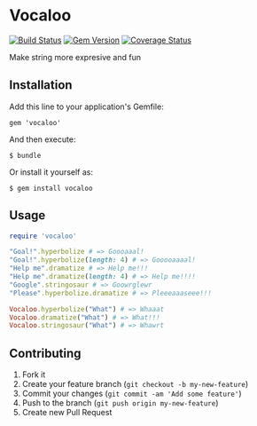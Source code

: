 # Vocaloo

[![Build Status](https://travis-ci.org/donnpebe/vocaloo.png?branch=master)](https://travis-ci.org/donnpebe/vocaloo) [![Gem Version](https://badge.fury.io/rb/vocaloo.png)](http://badge.fury.io/rb/vocaloo) [![Coverage Status](https://coveralls.io/repos/donnpebe/vocaloo/badge.png)](https://coveralls.io/r/donnpebe/vocaloo)

Make string more expresive and fun

## Installation

Add this line to your application's Gemfile:

    gem 'vocaloo'

And then execute:

    $ bundle

Or install it yourself as:

    $ gem install vocaloo

## Usage

```rb
require 'vocaloo'

"Goal!".hyperbolize # => Goooaaal!
"Goal!".hyperbolize(length: 4) # => Gooooaaaal!
"Help me".dramatize # => Help me!!!
"Help me".dramatize(length: 4) # => Help me!!!!
"Google".stringosaur # => Goowrglewr
"Please".hyperbolize.dramatize # => Pleeeaaaseee!!!

Vocaloo.hyperbolize("What") # => Whaaat
Vocaloo.dramatize("What") # => What!!!
Vocaloo.stringosaur("What") # => Whawrt
```

## Contributing

1. Fork it
2. Create your feature branch (`git checkout -b my-new-feature`)
3. Commit your changes (`git commit -am 'Add some feature'`)
4. Push to the branch (`git push origin my-new-feature`)
5. Create new Pull Request
